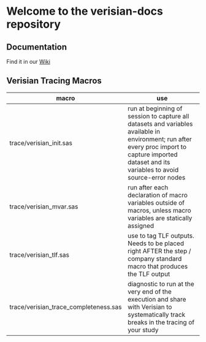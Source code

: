 # Welcome to the verisian-docs repository

## Documentation

Find it in our [Wiki](https://github.com/verisianHQ/verisian-docs/wiki)

## Verisian Tracing Macros

| macro                                 | use                                                                                                                                                                                               |
| ------------------------------------- | ------------------------------------------------------------------------------------------------------------------------------------------------------------------------------------------------- |
| trace/verisian_init.sas               | run at beginning of session to capture all datasets and variables available in environment; run after every proc import to capture imported dataset and its variables to avoid source-error nodes |
| trace/verisian_mvar.sas               | run after each declaration of macro variables outside of macros, unless macro variables are statically assigned                                                                                   |
| trace/verisian_tlf.sas                | use to tag TLF outputs. Needs to be placed right AFTER the step / company standard macro that produces the TLF output                                                                             |
| trace/verisian_trace_completeness.sas | diagnostic to run at the very end of the execution and share with Verisian to systematically track breaks in the tracing of your study                                                            |
